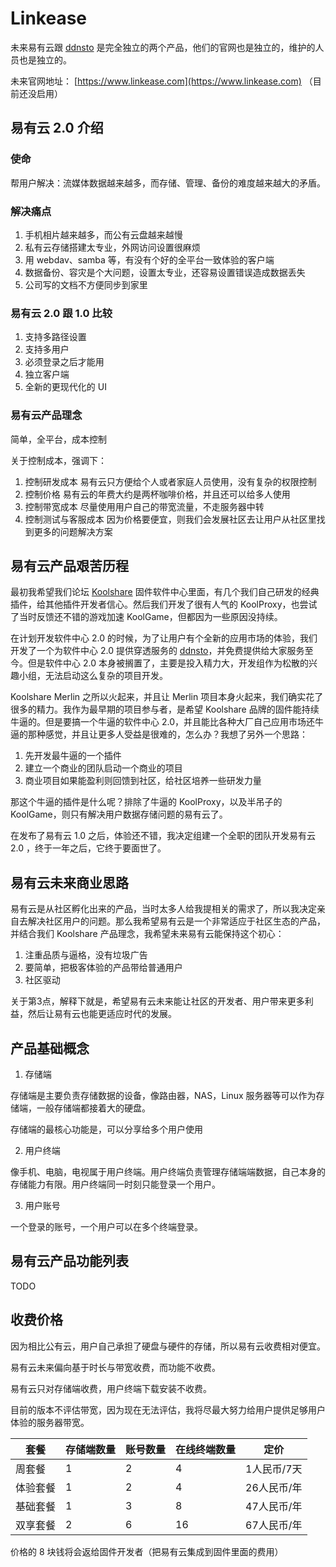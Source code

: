 # Linkease

未来易有云跟 [ddnsto](https://www.ddnsto.com) 是完全独立的两个产品，他们的官网也是独立的，维护的人员也是独立的。

未来官网地址： [https://www.linkease.com](https://www.linkease.com) （目前还没启用）

## 易有云 2.0 介绍

### 使命

帮用户解决：流媒体数据越来越多，而存储、管理、备份的难度越来越大的矛盾。

### 解决痛点

1. 手机相片越来越多，而公有云盘越来越慢
2. 私有云存储搭建太专业，外网访问设置很麻烦
3. 用 webdav、samba 等，有没有个好的全平台一致体验的客户端
4. 数据备份、容灾是个大问题，设置太专业，还容易设置错误造成数据丢失
5. 公司写的文档不方便同步到家里

### 易有云 2.0 跟 1.0 比较

1. 支持多路径设置
2. 支持多用户
3. 必须登录之后才能用
4. 独立客户端
5. 全新的更现代化的 UI

### 易有云产品理念

简单，全平台，成本控制

关于控制成本，强调下：
1. 控制研发成本
  易有云只方便给个人或者家庭人员使用，没有复杂的权限控制
2. 控制价格
  易有云的年费大约是两杯咖啡价格，并且还可以给多人使用
3. 控制带宽成本
  尽量使用用户自己的带宽流量，不走服务器中转
4. 控制测试与客服成本
  因为价格要便宜，则我们会发展社区去让用户从社区里找到更多的问题解决方案


## 易有云产品艰苦历程

最初我希望我们论坛 [Koolshare](http://www.koolshare.cn) 固件软件中心里面，有几个我们自己研发的经典插件，给其他插件开发者信心。然后我们开发了很有人气的 KoolProxy，也尝试了当时反馈还不错的游戏加速 KoolGame，但都因为一些原因没持续。

在计划开发软件中心 2.0 的时候，为了让用户有个全新的应用市场的体验，我们开发了一个为软件中心 2.0 提供穿透服务的 [ddnsto](https://www.ddnsto.com)，并免费提供给大家服务至今。但是软件中心 2.0 本身被搁置了，主要是投入精力大，开发组作为松散的兴趣小组，无法启动这么复杂的项目开发。

Koolshare Merlin 之所以火起来，并且让 Merlin 项目本身火起来，我们确实花了很多的精力。我作为最早期的项目参与者，是希望 Koolshare 品牌的固件能持续牛逼的。但是要搞一个牛逼的软件中心 2.0，并且能比各种大厂自己应用市场还牛逼的那种感觉，并且让更多人受益是很难的，怎么办？我想了另外一个思路：

1. 先开发最牛逼的一个插件
2. 建立一个商业的团队启动一个商业的项目
3. 商业项目如果能盈利则回馈到社区，给社区培养一些研发力量

那这个牛逼的插件是什么呢？排除了牛逼的 KoolProxy，以及半吊子的 KoolGame，则只有解决用户数据存储问题的易有云了。

在发布了易有云 1.0 之后，体验还不错，我决定组建一个全职的团队开发易有云 2.0 ，终于一年之后，它终于要面世了。

## 易有云未来商业思路

易有云是从社区孵化出来的产品，当时太多人给我提相关的需求了，所以我决定亲自去解决社区用户的问题。那么我希望易有云是一个非常适应于社区生态的产品，并结合我们 Koolshare 产品理念，我希望未来易有云能保持这个初心：

1. 注重品质与逼格，没有垃圾广告
2. 要简单，把极客体验的产品带给普通用户
3. 社区驱动

关于第3点，解释下就是，希望易有云未来能让社区的开发者、用户带来更多利益，然后让易有云也能更适应时代的发展。

## 产品基础概念

1. 存储端

存储端是主要负责存储数据的设备，像路由器，NAS，Linux 服务器等可以作为存储端，一般存储端都接着大的硬盘。

存储端的最核心功能是，可以分享给多个用户使用

2. 用户终端

像手机、电脑，电视属于用户终端。用户终端负责管理存储端端数据，自己本身的存储能力有限。用户终端同一时刻只能登录一个用户。

3. 用户账号

一个登录的账号，一个用户可以在多个终端登录。

## 易有云产品功能列表

TODO

## 收费价格

因为相比公有云，用户自己承担了硬盘与硬件的存储，所以易有云收费相对便宜。

易有云未来偏向基于时长与带宽收费，而功能不收费。

易有云只对存储端收费，用户终端下载安装不收费。

目前的版本不评估带宽，因为现在无法评估，我将尽最大努力给用户提供足够用户体验的服务器带宽。

| 套餐 |存储端数量|账号数量|在线终端数量|定价|
|-|-|-|-|-|
|周套餐|1|2|4| 1人民币/7天 |
|体验套餐|1|2|4| 26人民币/年 |
|基础套餐|1|3|8| 47人民币/年 |
|双享套餐|2|6|16| 67人民币/年 |

价格的 8 块钱将会返给固件开发者（把易有云集成到固件里面的费用）